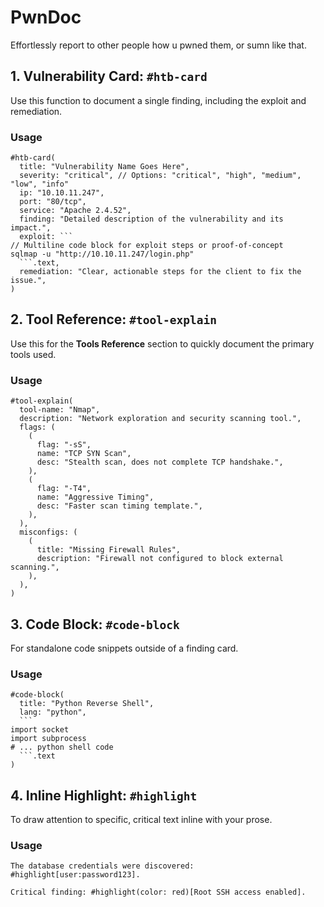 # PwnDoc 

Effortlessly report to other people how u pwned them, or sumn like that.

## 1. Vulnerability Card: `#htb-card`

Use this function to document a single finding, including the exploit and remediation.

### Usage
````typst
#htb-card(
  title: "Vulnerability Name Goes Here",
  severity: "critical", // Options: "critical", "high", "medium", "low", "info"
  ip: "10.10.11.247",
  port: "80/tcp",
  service: "Apache 2.4.52",
  finding: "Detailed description of the vulnerability and its impact.",
  exploit: ```
// Multiline code block for exploit steps or proof-of-concept
sqlmap -u "http://10.10.11.247/login.php"
  ```.text,
  remediation: "Clear, actionable steps for the client to fix the issue.",
)
`````

## 2\. Tool Reference: `#tool-explain`

Use this for the **Tools Reference** section to quickly document the primary tools used.

### Usage

```typst
#tool-explain(
  tool-name: "Nmap",
  description: "Network exploration and security scanning tool.",
  flags: (
    (
      flag: "-sS",
      name: "TCP SYN Scan",
      desc: "Stealth scan, does not complete TCP handshake.",
    ),
    (
      flag: "-T4",
      name: "Aggressive Timing",
      desc: "Faster scan timing template.",
    ),
  ),
  misconfigs: (
    (
      title: "Missing Firewall Rules",
      description: "Firewall not configured to block external scanning.",
    ),
  ),
)
```

## 3\. Code Block: `#code-block`

For standalone code snippets outside of a finding card.

### Usage

````typst
#code-block(
  title: "Python Reverse Shell",
  lang: "python",
  ```
import socket
import subprocess
# ... python shell code
  ```.text
)
````

## 4\. Inline Highlight: `#highlight`

To draw attention to specific, critical text inline with your prose.

### Usage

```typst
The database credentials were discovered: #highlight[user:password123].

Critical finding: #highlight(color: red)[Root SSH access enabled].
```
